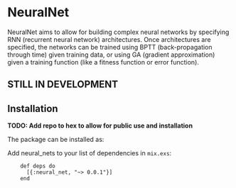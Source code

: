 # NeuralNet

NeuralNet aims to allow for building complex neural networks by specifying RNN (recurrent neural network) architectures. Once architectures are specified, the networks can be trained using BPTT (back-propagation through time) given training data, or using GA (gradient approximation) given a training function (like a fitness function or error function).

## STILL IN DEVELOPMENT

## Installation

**TODO: Add repo to hex to allow for public use and installation**

The package can be installed as:

  Add neural_nets to your list of dependencies in `mix.exs`:

        def deps do
          [{:neural_net, "~> 0.0.1"}]
        end
